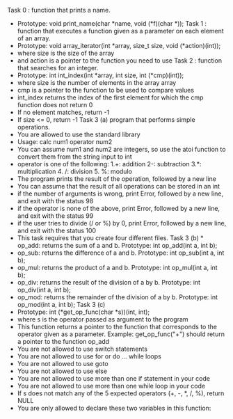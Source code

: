 Task 0 : function that prints a name.

* Prototype: void print_name(char *name, void (*f)(char *));
Task 1 : function that executes a function given as a parameter on each element of an array.
* Prototype: void array_iterator(int *array, size_t size, void (*action)(int));
* where size is the size of the array
* and action is a pointer to the function you need to use
Task 2 : function that searches for an integer.
* Prototype: int int_index(int *array, int size, int (*cmp)(int));
* where size is the number of elements in the array array
* cmp is a pointer to the function to be used to compare values
* int_index returns the index of the first element for which the cmp function does not return 0
* If no element matches, return -1
* If size <= 0, return -1
Task 3 (a)  program that performs simple operations.
 * You are allowed to use the standard library
 * Usage: calc num1 operator num2
 * You can assume num1 and num2 are integers, so use the atoi function to convert them from the string input to int
 * operator is one of the following:
           1.+: addition
           2-: subtraction
           3.*: multiplication
           4. /: division
           5. %: modulo
 * The program prints the result of the operation, followed by a new line
 * You can assume that the result of all operations can be stored in an int
 * if the number of arguments is wrong, print Error, followed by a new line, and exit with the status 98
 * if the operator is none of the above, print Error, followed by a new line, and exit with the status 99
 * if the user tries to divide (/ or %) by 0, print Error, followed by a new line, and exit with the status 100
 * This task requires that you create four different files.
Task 3 (b)  * op_add: returns the sum of a and b. Prototype: int op_add(int a, int b);
 * op_sub: returns the difference of a and b. Prototype: int op_sub(int a, int b);
 * op_mul: returns the product of a and b. Prototype: int op_mul(int a, int b);
 * op_div: returns the result of the division of a by b. Prototype: int op_div(int a, int b);
 * op_mod: returns the remainder of the division of a by b. Prototype: int op_mod(int a, int b);
Task 3 (c) 
 * Prototype: int (*get_op_func(char *s))(int, int);
 * where s is the operator passed as argument to the program
 * This function returns a pointer to the function that corresponds to the operator given as a parameter. Example: get_op_func("+") should return a pointer to the function op_add
 * You are not allowed to use switch statements
 * You are not allowed to use for or do ... while loops
 * You are not allowed to use goto
 * You are not allowed to use else
 * You are not allowed to use more than one if statement in your code
 * You are not allowed to use more than one while loop in your code
 * If s does not match any of the 5 expected operators (+, -, *, /, %), return NULL
 * You are only allowed to declare these two variables in this function:
